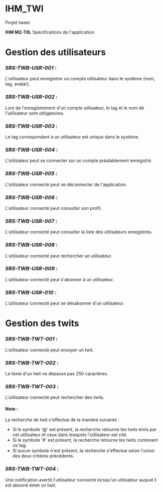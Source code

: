 # IHM_TWI
Projet tweet

**IHM M2-TIIL**
Spécifications de l'application

# Gestion des utilisateurs
### ***SRS-TWB-USR-001*** :
L'utilisateur peut enregistrer un compte utilisateur dans le système (nom, tag, avatar).
### ***SRS-TWB-USR-002*** :
Lors de l'enregistrement d'un compte utilisateur, le tag et le nom de l'utilisateur sont
obligatoires.
### ***SRS-TWB-USR-003*** :
Le tag correspondant à un utilisateur est unique dans le système.
### ***SRS-TWB-USR-004*** :
L'utilisateur peut se connecter sur un compte préalablement enregistré.
### ***SRS-TWB-USR-005*** :
L'utilisateur connecté peut se déconnecter de l'application.
### ***SRS-TWB-USR-006*** :
L'utilisateur connecté peut consulter son profil.
### ***SRS-TWB-USR-007*** :
L'utilisateur connecté peut consulter la liste des utilisateurs enregistrés.
### ***SRS-TWB-USR-008*** :
L'utilisateur connecté peut rechercher un utilisateur.
### ***SRS-TWB-USR-009*** :
L'utilisateur connecté peut s'abonner à un utilisateur.
### ***SRS-TWB-USR-010*** :
L'utilisateur connecté peut se désabonner d'un utilisateur.

# Gestion des twits

### ***SRS-TWB-TWT-001*** :
L'utilisateur connecté peut envoyer un twit.
### ***SRS-TWB-TWT-002*** :
Le texte d'un twit ne dépasse pas 250 caractères.
### ***SRS-TWB-TWT-003*** :
L'utilisateur connecté peut rechercher des twits.
#### Note :
La recherche de twit s'effectue de la manière suivante :
- Si le symbole '@' est présent, la recherche retourne les twits émis par cet utilisateur et ceux
dans lesquels l'utilisateur est cité.
- Si le symbole '#' est présent, la recherche retourne les twits contenant ce tag.
- Si aucun symbole n'est présent, la recherche s'effectue selon l'union des deux critères
précédents.
### ***SRS-TWB-TWT-004*** :
Une notification avertit l'utilisateur connecté lorsqu'un utilisateur auquel il est abonné émet
un twit.
